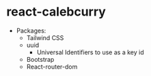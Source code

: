 # react-calebcurry

- Packages:
    - Tailwind CSS
    - uuid
        - Universal Identifiers to use as a key id
    - Bootstrap
    - React-router-dom